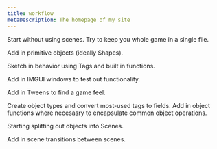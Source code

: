 ```yaml
---
title: workflow
metaDescription: The homepage of my site
---
```


Start without using scenes. Try to keep you whole game in a single file.

Add in primitive objects (ideally Shapes).

Sketch in behavior using Tags and built in functions.

Add in IMGUI windows to test out functionality.

Add in Tweens to find a game feel.

Create object types and convert most-used tags to fields. Add in object functions where necesasry to encapsulate common object operations.

Starting splitting out objects into Scenes.

Add in scene transitions between scenes.